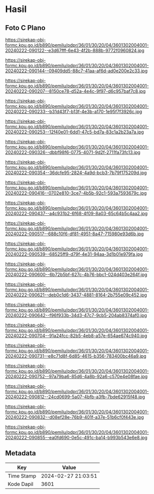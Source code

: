 # Hasil

## Foto C Plano

https://sirekap-obj-formc.kpu.go.id/b890/pemilu/pdpr/36/01/30/20/04/3601302004001-20240222-090122--e3d67fff-6e43-4f2b-888b-9772f0960824.jpg

https://sirekap-obj-formc.kpu.go.id/b890/pemilu/pdpr/36/01/30/20/04/3601302004001-20240222-090144--09409dd5-88c7-41aa-af6d-ad0e200e2c33.jpg

https://sirekap-obj-formc.kpu.go.id/b890/pemilu/pdpr/36/01/30/20/04/3601302004001-20240222-090207--8150ce78-d52a-4e4c-9f97-d6c957baf7c8.jpg

https://sirekap-obj-formc.kpu.go.id/b890/pemilu/pdpr/36/01/30/20/04/3601302004001-20240222-090233--b31d43f7-b13f-4e3b-a170-1e95f7f3926c.jpg

https://sirekap-obj-formc.kpu.go.id/b890/pemilu/pdpr/36/01/30/20/04/3601302004001-20240222-090253--12f40e01-6dd1-47c5-bd7a-83c1a2b23a7a.jpg

https://sirekap-obj-formc.kpu.go.id/b890/pemilu/pdpr/36/01/30/20/04/3601302004001-20240222-090326--dbbf98f6-0775-4071-9d2f-2711fa73fc13.jpg

https://sirekap-obj-formc.kpu.go.id/b890/pemilu/pdpr/36/01/30/20/04/3601302004001-20240222-090354--36dcfe95-2824-4a9d-bcb3-7b79f175209d.jpg

https://sirekap-obj-formc.kpu.go.id/b890/pemilu/pdpr/36/01/30/20/04/3601302004001-20240222-090416--0702e810-3ce7-4b5b-92c1-593a7593679c.jpg

https://sirekap-obj-formc.kpu.go.id/b890/pemilu/pdpr/36/01/30/20/04/3601302004001-20240222-090437--a4c931b2-6f68-4f09-8a03-65c64b5c4aa2.jpg

https://sirekap-obj-formc.kpu.go.id/b890/pemilu/pdpr/36/01/30/20/04/3601302004001-20240222-090517--688c10f6-df81-4951-8a47-715980e93d6b.jpg

https://sirekap-obj-formc.kpu.go.id/b890/pemilu/pdpr/36/01/30/20/04/3601302004001-20240222-090539--68525ff9-d79f-4e31-94aa-3d1b01e979fa.jpg

https://sirekap-obj-formc.kpu.go.id/b890/pemilu/pdpr/36/01/30/20/04/3601302004001-20240222-090600--6b72b5bf-627c-4b76-bbc1-024d403e264f.jpg

https://sirekap-obj-formc.kpu.go.id/b890/pemilu/pdpr/36/01/30/20/04/3601302004001-20240222-090621--deb0c1d6-3437-4881-8164-2b755e09c452.jpg

https://sirekap-obj-formc.kpu.go.id/b890/pemilu/pdpr/36/01/30/20/04/3601302004001-20240222-090642--f96f933b-34d3-47c7-9cb5-204ab8374af0.jpg

https://sirekap-obj-formc.kpu.go.id/b890/pemilu/pdpr/36/01/30/20/04/3601302004001-20240222-090704--91a24fcc-82b5-4eb8-a57e-654ae674c940.jpg

https://sirekap-obj-formc.kpu.go.id/b890/pemilu/pdpr/36/01/30/20/04/3601302004001-20240222-090731--e8c71d8f-6d85-4615-b356-783400bc46a9.jpg

https://sirekap-obj-formc.kpu.go.id/b890/pemilu/pdpr/36/01/30/20/04/3601302004001-20240222-090752--97a79ba6-85d6-4a8b-92a6-c570e4e08fae.jpg

https://sirekap-obj-formc.kpu.go.id/b890/pemilu/pdpr/36/01/30/20/04/3601302004001-20240222-090812--24cd0699-5a07-4bfb-a3fb-7bde62915f48.jpg

https://sirekap-obj-formc.kpu.go.id/b890/pemilu/pdpr/36/01/30/20/04/3601302004001-20240222-090832--d08ef28e-76b9-401f-a37e-51b6cf0f443e.jpg

https://sirekap-obj-formc.kpu.go.id/b890/pemilu/pdpr/36/01/30/20/04/3601302004001-20240222-090855--ea0fd690-0e5c-491c-ba14-b993b543e6e8.jpg


## Metadata

| Key        | Value               |
| ---------- | ------------------- |
| Time Stamp | 2024-02-27 21:03:51 |
| Kode Dapil | 3601                |



